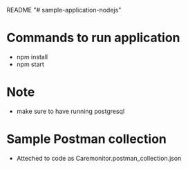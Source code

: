 README 
"# sample-application-nodejs" 

# Commands to run application

- npm install 
- npm start


# Note

- make sure to have running postgresql

# Sample Postman collection

- Atteched to code as Caremonitor.postman_collection.json